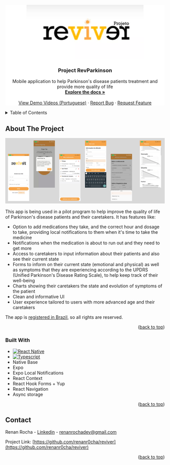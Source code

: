 <!-- Improved compatibility of back to top link: See: https://github.com/othneildrew/Best-README-Template/pull/73 -->
<a id="readme-top"></a>
<!--
*** Thanks for checking out the Best-README-Template. If you have a suggestion
*** that would make this better, please fork the repo and create a pull request
*** or simply open an issue with the tag "enhancement".
*** Don't forget to give the project a star!
*** Thanks again! Now go create something AMAZING! :D
-->


<!-- PROJECT LOGO -->
<br />
<div align="center" style="background-color: white">
  <a href="https://github.com/renanr0cha/reviver">
    <img src="logoreviver.png" alt="Logo" >
  </a>

<h3 align="center">Project RevParkinson</h3>

  <p align="center">
    Mobile application to help Parkinson's disease patients treatment and provide more quality of life
    <br />
    <a href="https://github.com/renanr0cha/reviver"><strong>Explore the docs »</strong></a>
    <br />
    <br />
    <a href="https://www.youtube.com/watch?v=A96sCZKOa9Y&list=PLBa-HK19NIneWzYEasD6xhbNWtao82FUF">View Demo Videos (Portuguese)</a>
    ·
    <a href="https://github.com/renanr0cha/reviver/issues/new?labels=bug&template=bug-report---.md">Report Bug</a>
    ·
    <a href="https://github.com/renanr0cha/reviver/issues/new?labels=enhancement&template=feature-request---.md">Request Feature</a>
  </p>
</div>



<!-- TABLE OF CONTENTS -->
<details>
  <summary>Table of Contents</summary>
  <ol>
    <li>
      <a href="#about-the-project">About The Project</a>
      <ul>
        <li><a href="#built-with">Built With</a></li>
      </ul>
    </li>
    <li>
      <a href="#getting-started">Getting Started</a>
      <ul>
        <li><a href="#installation">Installation</a></li>
      </ul>
    </li>
    <li><a href="#contact">Contact</a></li>
  </ol>
</details>



<!-- ABOUT THE PROJECT -->
## About The Project

[![Product Name Screen Shot][product-screenshot]](https://www2.unifap.br/reviver)

This app is being used in a pilot program to help improve the quality of life of Parkinson's disease patients and their caretakers. It has features like:

* Option to add medications they take, and the correct hour and dosage to take, providing local notifications to them when it's time to take the medicine
* Notifications when the medication is about to run out and they need to get more
* Access to caretakers to input information about their patients and also see their current state
* Forms to inform on their current state (emotional and physical) as well as symptoms that they are experiencing according to the UPDRS (Unified Parkinson's Disease Rating Scale), to help keep track of their well-being
* Charts showing their caretakers the state and evolution of symptoms of the patient
* Clean and informative UI
* User experience tailored to users with more advanced age and their caretakers

The app is <a href="https://drive.google.com/file/d/1JoYfwKquL7viBzH9mUWFBSVkLeK4fMNM/view?usp=drivesdk">registered in Brazil</a>, so all rights are reserved.

  
<p align="right">(<a href="#readme-top">back to top</a>)</p>



### Built With

* [![React Native][ReactNative]][React-url]
* [![Typescript][Typescript]][Typescript-url]
* Native Base
* Expo
* Expo Local Notifications
* React Context
* React Hook Forms + Yup
* React Navigation
* Async storage



<p align="right">(<a href="#readme-top">back to top</a>)</p>



<!-- CONTACT -->
## Contact

Renan Rocha - [Linkedin](https://www.linkedin.com/in/renanr0cha/) - renanrochadev@gmail.com

Project Link: [https://github.com/renanr0cha/reviver](https://github.com/renanr0cha/reviver)

<p align="right">(<a href="#readme-top">back to top</a>)</p>


<!-- MARKDOWN LINKS & IMAGES -->
<!-- https://www.markdownguide.org/basic-syntax/#reference-style-links -->
[contributors-shield]: https://img.shields.io/github/contributors/renanr0cha/reviver.svg?style=for-the-badge
[contributors-url]: https://github.com/renanr0cha/reviver/graphs/contributors
[forks-shield]: https://img.shields.io/github/forks/renanr0cha/reviver.svg?style=for-the-badge
[forks-url]: https://github.com/renanr0cha/reviver/network/members
[stars-shield]: https://img.shields.io/github/stars/renanr0cha/reviver.svg?style=for-the-badge
[stars-url]: https://github.com/renanr0cha/reviver/stargazers
[issues-shield]: https://img.shields.io/github/issues/renanr0cha/reviver.svg?style=for-the-badge
[issues-url]: https://github.com/renanr0cha/reviver/issues
[license-shield]: https://img.shields.io/github/license/renanr0cha/reviver.svg?style=for-the-badge
[license-url]: https://github.com/renanr0cha/reviver/blob/master/LICENSE.txt
[linkedin-shield]: https://img.shields.io/badge/-LinkedIn-black.svg?style=for-the-badge&logo=linkedin&colorB=555
[linkedin-url]: https://linkedin.com/in/renanr0cha
[product-screenshot]: reviverss.jpg
[Next.js]: https://img.shields.io/badge/next.js-000000?style=for-the-badge&logo=nextdotjs&logoColor=white
[Next-url]: https://nextjs.org/
[ReactNative]: https://img.shields.io/badge/React_Native-20232A?style=for-the-badge&logo=react&logoColor=61DAFB
[React-url]: https://reactnative.dev/
[Typescript]: https://img.shields.io/badge/TypeScript-007ACC?style=for-the-badge&logo=typescript&logoColor=white
[Typescript-url]: https://www.typescriptlang.org/
[Vue.js]: https://img.shields.io/badge/Vue.js-35495E?style=for-the-badge&logo=vuedotjs&logoColor=4FC08D
[Vue-url]: https://vuejs.org/
[Angular.io]: https://img.shields.io/badge/Angular-DD0031?style=for-the-badge&logo=angular&logoColor=white
[Angular-url]: https://angular.io/
[Svelte.dev]: https://img.shields.io/badge/Svelte-4A4A55?style=for-the-badge&logo=svelte&logoColor=FF3E00
[Svelte-url]: https://svelte.dev/
[Laravel.com]: https://img.shields.io/badge/Laravel-FF2D20?style=for-the-badge&logo=laravel&logoColor=white
[Laravel-url]: https://laravel.com
[Bootstrap.com]: https://img.shields.io/badge/Bootstrap-563D7C?style=for-the-badge&logo=bootstrap&logoColor=white
[Bootstrap-url]: https://getbootstrap.com
[JQuery.com]: https://img.shields.io/badge/jQuery-0769AD?style=for-the-badge&logo=jquery&logoColor=white
[JQuery-url]: https://jquery.com 
